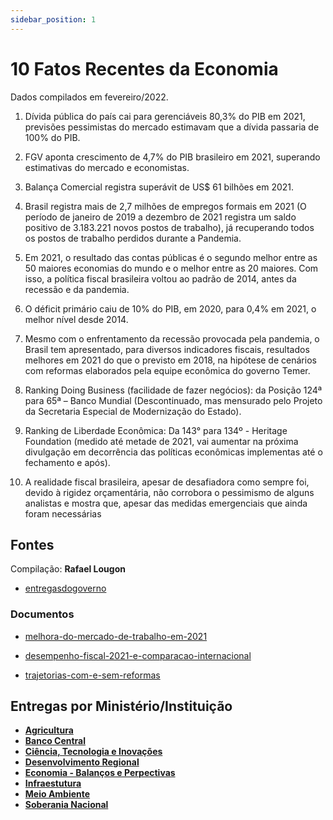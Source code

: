 ```yaml
---
sidebar_position: 1
---
```

# 10 Fatos Recentes da Economia 

Dados compilados em fevereiro/2022.

1. Dívida pública do país cai para gerenciáveis 80,3% do PIB em 2021, previsões pessimistas do mercado estimavam que a dívida passaria de 100% do PIB.

2. FGV aponta crescimento de 4,7% do PIB brasileiro em 2021, superando estimativas do mercado e economistas.

3. Balança Comercial registra superávit de US$ 61 bilhões em 2021.

4. Brasil registra mais de 2,7 milhões de empregos formais em 2021 (O período de janeiro de 2019 a dezembro de 2021 registra um saldo positivo de 3.183.221 novos postos de trabalho), já recuperando todos os postos de trabalho perdidos durante a Pandemia.

5. Em 2021, o resultado das contas públicas é o segundo melhor entre as 50 maiores economias do mundo e o melhor entre as 20 maiores. Com isso, a política fiscal brasileira voltou ao padrão de 2014, antes da recessão e da pandemia.

6. O déficit primário caiu de 10% do PIB, em 2020, para 0,4% em 2021, o melhor nível desde 2014.

7. Mesmo com o enfrentamento da recessão provocada pela pandemia, o Brasil tem apresentado, para diversos indicadores fiscais, resultados melhores em 2021 do que o previsto em 2018, na hipótese de cenários com reformas elaborados pela equipe econômica do governo Temer.

8. Ranking Doing Business (facilidade de fazer negócios): da Posição 124ª para 65ª – Banco Mundial (Descontinuado, mas mensurado pelo Projeto da Secretaria Especial de Modernização do Estado).

9. Ranking de Liberdade Econômica: Da 143° para 134º - Heritage Foundation (medido até metade de 2021, vai aumentar na próxima divulgação em decorrência das políticas econômicas implementas até o fechamento e após).

10. A realidade fiscal brasileira, apesar de desafiadora como sempre foi, devido à rigidez orçamentária, não corrobora o pessimismo de alguns analistas e mostra que, apesar das medidas emergenciais que ainda foram necessárias
## Fontes

Compilação: **Rafael Lougon**

 - [entregasdogoverno](https://www.entregasdogoverno.com/2022/02/10-recentes-fatos-economicos-do-governo_60.html)

### Documentos

 - [melhora-do-mercado-de-trabalho-em-2021](https://www.gov.br/fazenda/pt-br/centrais-de-conteudos/publicacoes/conjuntura-economica/estudos-economicos/2022/ni-melhora-do-mercado-de-trabalho-em-2021.pdf/view)

 - [desempenho-fiscal-2021-e-comparacao-internacional](https://www.gov.br/fazenda/pt-br/centrais-de-conteudos/publicacoes/conjuntura-economica/estudos-economicos/2022/ni-desempenho-fiscal-2021-e-comparacao-internacional.pdf/view)

 - [trajetorias-com-e-sem-reformas](https://www.gov.br/fazenda/pt-br/centrais-de-conteudos/publicacoes/conjuntura-economica/estudos-economicos/2022/ni-trajetorias-com-e-sem-reformas.pdf/view)

## Entregas por Ministério/Instituição

 - [**Agricultura**](/docs/agricultura)
 - [**Banco Central**](/docs/economia/banco-central)
 - [**Ciência, Tecnologia e Inovações**](/docs/ciencia-tecnologia/entregas)
 - [**Desenvolvimento Regional**](/docs/desenvolvimento-regional/)
 - [**Economia - Balanços e Perpectivas**](/docs/economia/)
 - [**Infraestutura**](/docs/infraestrutura)
 - [**Meio Ambiente**](/docs/meioambiente/)
 - [**Soberania Nacional**](/blog/2022-03-02-soberania-nacional)

